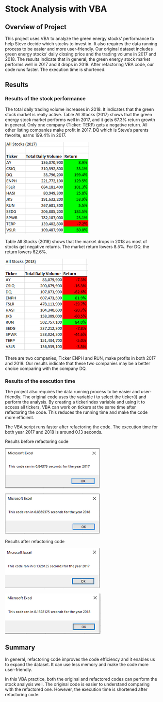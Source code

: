 # Stock Analysis with VBA

## Overview of Project

This project uses VBA to analyze the green energy stocks’ performance to help Steve decide which stocks to invest in. It also requires the data running process to be easier and more user-friendly. Our original dataset includes green energy stocks’ daily closing price and the trading volume in 2017 and 2018. The results indicate that in general, the green energy stock market performs well in 2017 and it drops in 2018. After refactoring VBA code, our code runs faster. The execution time is shortened.

## Results

### Results of the stock performance

The total daily trading volume increases in 2018. It indicates that the green stock market is really active. Table All Stocks (2017) shows that the green energy stock market performs well in 2017, and it gets 67.3% return growth in general. Only one company (Ticker: TERP) gets a negative return. All other listing companies make profit in 2017. DQ which is Steve’s parents favorite, earns 199.4% in 2017. 

![](Results/All_Stocks_2017.png)

Table All Stocks (2018) shows that the market drops in 2018 as most of stocks get negative returns. The market return lowers 8.5%. For DQ, the return lowers 62.6%. 

<img src="Results/All_Stocks_2018.png">


There are two companies, Ticker ENPH and RUN, make profits in both 2017 and 2018. Our results indicate that these two companies may be a better choice comparing with the company DQ.

### Results of the execution time

The project also requires the data running process to be easier and user-friendly. The original code uses the variable i to select the ticker(i) and perform the analysis. By creating a tickerIndex variable and using it to access all tickers, VBA can work on tickers at the same time after refactoring the code. This reduces the running time and make the code more efficient.

The VBA script runs faster after refactoring the code. The execution time for both year 2017 and 2018 is around 0.13 seconds.

Results before refactoring code

![](Results/VBA_Challenge_2017_beforerefactoring.png)

<img src="Results/VBA_Challenge_2018_beforerefactoring.png">

Results after refactoring code

![](Resources/VBA_Challenge_2017.png)

<img src="Resources/VBA_Challenge_2018.png">

## Summary

In general, refactoring code improves the code efficiency and it enables us to expand the dataset. It can use less memory and make the code more user-friendly.

In this VBA practice, both the original and refactored codes can perform the stock analysis well. The original code is easier to understand comparing with the refactored one. However, the execution time is shortened after refactoring code.
